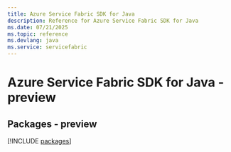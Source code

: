 ```yaml
---
title: Azure Service Fabric SDK for Java
description: Reference for Azure Service Fabric SDK for Java
ms.date: 07/21/2025
ms.topic: reference
ms.devlang: java
ms.service: servicefabric
---
```

# Azure Service Fabric SDK for Java - preview
## Packages - preview
[!INCLUDE [packages](service-fabric-index.md)]